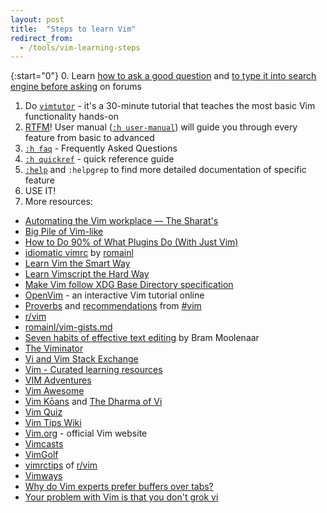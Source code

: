 ```yaml
---
layout: post
title:  "Steps to learn Vim"
redirect_from:
  - /tools/vim-learning-steps
---
```


{:start="0"}
0. Learn [how to ask a good question](https://stackoverflow.com/help/how-to-ask) and [to type it into search engine before asking](https://ddg.gg/?q=vim+start+learning) on forums
1. Do [`vimtutor`](https://vimhelp.org/usr_01.txt.html#vimtutor) - it's a 30-minute tutorial that teaches the most basic Vim functionality hands-on
2. [RTFM](https://en.wikipedia.org/wiki/RTFM)! User manual ([`:h user-manual`](https://vimhelp.org/usr_toc.txt.html)) will guide you through every feature from basic to advanced
3. [`:h faq`](https://vimhelp.org/vim_faq.txt.html) - Frequently Asked Questions
4. [`:h quickref`](https://vimhelp.org/quickref.txt.html) - quick reference guide
5. [`:help`](https://vimhelp.org/) and `:helpgrep` to find more detailed documentation of specific feature
6. USE IT!
7. More resources:
  * [Automating the Vim workplace — The Sharat's](https://sharats.me/posts/automating-the-vim-workplace/)
  * [Big Pile of Vim-like](https://vim.reversed.top/)
  * [How to Do 90% of What Plugins Do (With Just Vim)](https://www.youtube.com/watch?v=XA2WjJbmmoM)
  * [idiomatic vimrc](https://github.com/romainl/idiomatic-vimrc) by [romainl](http://romainl.github.io/)
  * [Learn Vim the Smart Way](https://learnvim.irian.to)
  * [Learn Vimscript the Hard Way](https://learnvimscriptthehardway.stevelosh.com)
  * [Make Vim follow XDG Base Directory specification](/blog/vim-xdg)
  * [OpenVim](https://openvim.com/) - an interactive Vim tutorial online
  * [Proverbs](https://www.vi-improved.org/vim-proverbs) and [recommendations](https://www.vi-improved.org/recommendations) from [#vim](https://www.vi-improved.org/)
  * [r/vim](https://old.reddit.com/r/vim/)
  * [romainl/vim-gists.md](https://gist.github.com/romainl/4b9f139d2a8694612b924322de1025ce)
  * [Seven habits of effective text editing](https://www.moolenaar.net/habits.html) by Bram Moolenaar
  * [The Viminator](https://www.theviminator.com/)
  * [Vi and Vim Stack Exchange](https://vi.stackexchange.com/)
  * [Vim - Curated learning resources](https://learnbyexample.github.io/curated_resources/vim.html)
  * [VIM Adventures](https://vim-adventures.com)
  * [Vim Awesome](https://vimawesome.com)
  * [Vim Kōans](https://blog.sanctum.geek.nz/vim-koans) and [The Dharma of Vi](https://blog.samwhited.com/2015/04/the-dharma-of-vi/)
  * [Vim Quiz](https://vim.morzel.net)
  * [Vim Tips Wiki](https://vim.fandom.com/wiki/Vim_Tips_Wiki)
  * [Vim.org](https://www.vim.org/) - official Vim website
  * [Vimcasts](http://vimcasts.org/episodes)
  * [VimGolf](https://www.vimgolf.com/)
  * [vimrctips](https://www.reddit.com/r/vim/wiki/vimrctips) of [r/vim](https://www.reddit.com/r/vim)
  * [Vimways](https://vimways.org/2018)
  * [Why do Vim experts prefer buffers over tabs?](https://stackoverflow.com/a/26710166/10247460)
  * [Your problem with Vim is that you don't grok vi](https://stackoverflow.com/a/1220118/10247460)
